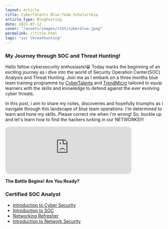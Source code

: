 ```yaml
---
layout: article
title: CyberTalents Blue-Team Scholarship
article_type: BlogPosting
date: 2023-07-12
cover: "/assets/images/ctbt/cyberblue.jpeg"
permalink: /:title.html
tags: "soc threathunting"
---
```


### My Journey through SOC and Threat Hunting!

Hello fellow cybersecurity enthusiasts!:grinning: Today marks the beginning of an exciting journey as i dive into the world of Security Operation Center(SOC) Analysis and Threat Hunting. Join me as I embark on a three months blue team training programme by [CyberTalents](https://cybertalents.com) and [TrendMicro](https://trendmicro.com) tailored to equip learners with the skills and knowledge to defend against the ever evolving cyber threats.

In this post, i aim to share my notes, discoveries and hopefully triumphs as i navigate through this landscape of blue team operations. I'm determined to learn and hone my skills. Please correct me when i'm wrong! So, buckle up and let's learn how to find the hackers lurking in our NETWORKS!!!

<iframe style="border-radius:12px" src="https://open.spotify.com/embed/track/7KvEka1G907oYKOBLaXHff?utm_source=generator" width="400" height="150" frameBorder="0" allowfullscreen="" allow="autoplay; clipboard-write; encrypted-media; fullscreen; picture-in-picture" loading="lazy"></iframe>

**The Battle Begins! Are You Ready?**

### Certified SOC Analyst
* [Introduction to Cyber Security](socfiles/intoduction_to_cybersecurity.html)  
* [Introduction to SOC](socfiles/introduction_to_soc.html)  
* [Networking Refresher](socfiles/network_refresher.html)  
* [Introduction to Network Security](socfiles/network_security.html) 